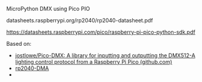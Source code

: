 MicroPython DMX using Pico PIO



datasheets.raspberrypi.org/rp2040/rp2040-datasheet.pdf

https://datasheets.raspberrypi.com/pico/raspberry-pi-pico-python-sdk.pdf


Based on:

- [jostlowe/Pico-DMX: A library for inputting and outputting the DMX512-A lighting control protocol from a Raspberry Pi Pico (github.com)](https://github.com/jostlowe/Pico-DMX)
- [rp2040-DMA](https://github.com/drtimcollins/RP2040-DMA)
-

